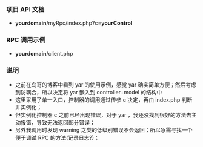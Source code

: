 ### 项目 API 文档
- **yourdomain**/myRpc/index.php?c=**yourControl**

### RPC 调用示例
- **yourdomain**/client.php

### 说明
- 之前在鸟哥的博客中看到 yar 的使用示例，感觉 yar 确实简单方便；然后考虑到防耦合，所以决定将 yar 嵌入到 controller+model 的结构中
- 这里采用了单一入口，控制器的调用通过传参 c 决定，再由 index.php 判断并实例化；
- 但实例化控制器 c 之前已经出现错误，对于 yar ，我还没找到很好的方法去主动报错，导致无法返回部分错误；
- 另外我调用时发现 warning 之类的低级别错误不会返回；所以急需寻找一个便于调试 RPC 的方法(记录日志?)；